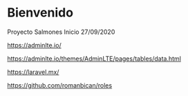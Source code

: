# Bienvenido
Proyecto Salmones
Inicio 27/09/2020


https://adminlte.io/

https://adminlte.io/themes/AdminLTE/pages/tables/data.html

https://laravel.mx/

https://github.com/romanbican/roles